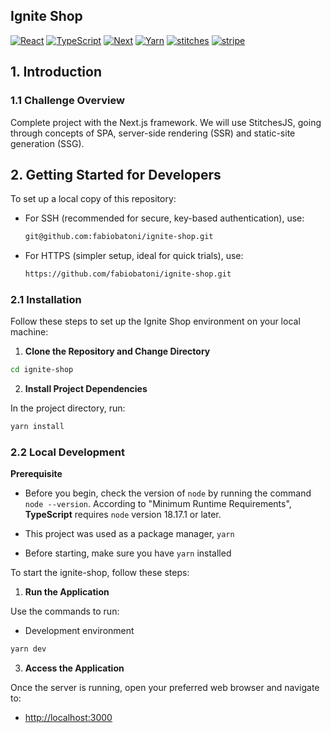 ## Ignite Shop

[![React](https://img.shields.io/badge/-ReactJs-61DAFB?logo=react&logoColor=black&style=for-the-badge)](https://react.dev/)
[![TypeScript](https://img.shields.io/badge/TypeScript-3178C6?logo=TypeScript&logoColor=white&style=for-the-badge)](https://www.typescriptlang.org/)
[![Next](https://img.shields.io/badge/next-black?logo=next&logoColor=white&style=for-the-badge)](https://nextjs.org)
[![Yarn](https://img.shields.io/badge/yarn-4B0082?logo=yarn&logoColor=white&style=for-the-badge)](https://yarnpkg.com)
[![stitches](https://img.shields.io/badge/stitches-white?logo=stitches&logoColor=black&style=for-the-badge)](https://stitches.dev)
[![stripe](https://img.shields.io/badge/stripe-662d91?logo=stripe&logoColor=white&style=for-the-badge)](https://stitches.dev)


## 1. Introduction

### 1.1 Challenge Overview

Complete project with the Next.js framework. We will use StitchesJS, going through concepts of SPA, server-side rendering (SSR) and static-site generation (SSG).

## 2. Getting Started for Developers

To set up a local copy of this repository:

- For SSH (recommended for secure, key-based authentication), use:

  ```bash
  git@github.com:fabiobatoni/ignite-shop.git
  ```

- For HTTPS (simpler setup, ideal for quick trials), use:

  ```bash
  https://github.com/fabiobatoni/ignite-shop.git
  ```

### 2.1 Installation

Follow these steps to set up the Ignite Shop environment on your local
machine:

1. **Clone the Repository and Change Directory**

```bash
cd ignite-shop
```

2. **Install Project Dependencies**

In the project directory, run:

```bash
yarn install 
```

### 2.2 Local Development

**Prerequisite**

- Before you begin, check the version of `node` by running the command `node
--version`. According to "Minimum Runtime Requirements", **TypeScript** requires
`node` version 18.17.1 or later.

- This project was used as a package manager, `yarn`
- Before starting, make sure you have `yarn` installed

To start the ignite-shop, follow these steps:

1. **Run the Application**

Use the commands to run:

- Development environment

```bash
yarn dev
```

3. **Access the Application**

Once the server is running, open your preferred web browser and navigate to:

- [http://localhost:3000](http://localhost:3000)